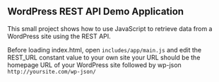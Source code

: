 ## WordPress REST API Demo Application

This small project shows how to use JavaScript to retrieve data from a WordPress site using
the REST API.

Before loading index.html, open `includes/app/main.js` and edit the REST_URL constant value to your own site
your URL should be the homepage URL of your WordPress site followed by wp-json
`http://yoursite.com/wp-json/`
